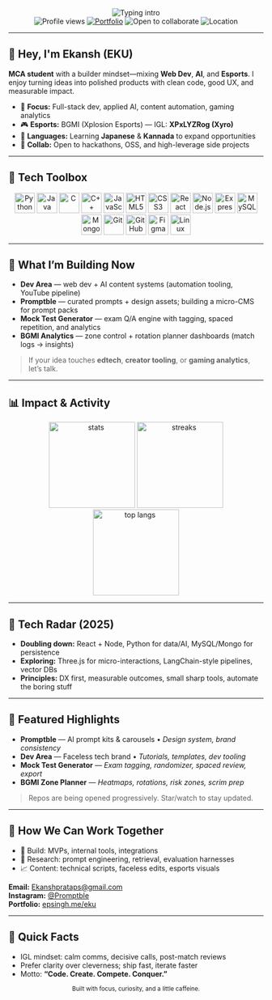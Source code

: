 <!-- ====== HEADER ====== -->
<div align="center">
  <img src="https://readme-typing-svg.demolab.com?font=Fira+Code&pause=900&color=F7A80A&center=true&vCenter=true&width=700&lines=Ekansh+Pratap+Singh+(EKU)%20%E2%80%94%20MCA+Student;Web+Developer%20%E2%80%A2%20AI+Enthusiast%20%E2%80%A2%20Esports+Player;Code.+Create.+Compete.+Conquer." alt="Typing intro" />
  <br/>
  <img src="https://komarev.com/ghpvc/?username=Ekanshps&style=flat-square&color=blueviolet" alt="Profile views"/>
  <a href="https://epsingh.me/eku"><img src="https://img.shields.io/badge/Portfolio-Live-1f6feb?style=flat-square" alt="Portfolio"/></a>
  <img src="https://img.shields.io/badge/Open%20to-Collaborate-success?style=flat-square" alt="Open to collaborate"/>
  <img src="https://img.shields.io/badge/Location-India-informational?style=flat-square" alt="Location"/>
</div>

---

## 👋 Hey, I'm Ekansh (EKU)
**MCA student** with a builder mindset—mixing **Web Dev**, **AI**, and **Esports**. I enjoy turning ideas into polished products with clean code, good UX, and measurable impact.

- 🎯 **Focus:** Full-stack dev, applied AI, content automation, gaming analytics  
- 🎮 **Esports:** BGMI (Xplosion Esports) — IGL: **XPxLYZRog (Xyro)**  
- 🧭 **Languages:** Learning **Japanese** & **Kannada** to expand opportunities  
- 💼 **Collab:** Open to hackathons, OSS, and high-leverage side projects

---

## 🧰 Tech Toolbox
<div align="center">
  <!-- Devicon icons — swap/add as you like -->
  <img src="https://cdn.jsdelivr.net/gh/devicons/devicon/icons/python/python-original.svg" height="40" alt="Python"/>
  <img src="https://cdn.jsdelivr.net/gh/devicons/devicon/icons/java/java-original.svg" height="40" alt="Java"/>
  <img src="https://cdn.jsdelivr.net/gh/devicons/devicon/icons/c/c-original.svg" height="40" alt="C"/>
  <img src="https://cdn.jsdelivr.net/gh/devicons/devicon/icons/cplusplus/cplusplus-original.svg" height="40" alt="C++"/>
  <img src="https://cdn.jsdelivr.net/gh/devicons/devicon/icons/javascript/javascript-original.svg" height="40" alt="JavaScript"/>
  <img src="https://cdn.jsdelivr.net/gh/devicons/devicon/icons/html5/html5-original.svg" height="40" alt="HTML5"/>
  <img src="https://cdn.jsdelivr.net/gh/devicons/devicon/icons/css3/css3-original.svg" height="40" alt="CSS3"/>
  <img src="https://cdn.jsdelivr.net/gh/devicons/devicon/icons/react/react-original.svg" height="40" alt="React"/>
  <img src="https://cdn.jsdelivr.net/gh/devicons/devicon/icons/nodejs/nodejs-original.svg" height="40" alt="Node.js"/>
  <img src="https://cdn.jsdelivr.net/gh/devicons/devicon/icons/express/express-original.svg" height="40" alt="Express"/>
  <img src="https://cdn.jsdelivr.net/gh/devicons/devicon/icons/mysql/mysql-original.svg" height="40" alt="MySQL"/>
  <img src="https://cdn.jsdelivr.net/gh/devicons/devicon/icons/mongodb/mongodb-original.svg" height="40" alt="MongoDB"/>
  <img src="https://cdn.jsdelivr.net/gh/devicons/devicon/icons/git/git-original.svg" height="40" alt="Git"/>
  <img src="https://cdn.jsdelivr.net/gh/devicons/devicon/icons/github/github-original.svg" height="40" alt="GitHub"/>
  <img src="https://cdn.jsdelivr.net/gh/devicons/devicon/icons/figma/figma-original.svg" height="40" alt="Figma"/>
  <img src="https://cdn.jsdelivr.net/gh/devicons/devicon/icons/linux/linux-original.svg" height="40" alt="Linux"/>
</div>

---

## 🚀 What I’m Building Now
- **Dev Area** — web dev + AI content systems (automation tooling, YouTube pipeline)
- **Promptble** — curated prompts + design assets; building a micro-CMS for prompt packs
- **Mock Test Generator** — exam Q/A engine with tagging, spaced repetition, and analytics
- **BGMI Analytics** — zone control + rotation planner dashboards (match logs → insights)

> If your idea touches **edtech**, **creator tooling**, or **gaming analytics**, let’s talk.

---

## 📊 Impact & Activity
<div align="center">
  <img height="170" src="https://github-readme-stats.vercel.app/api?username=Ekanshps&show_icons=true&theme=tokyonight&hide_border=true" alt="stats"/>
  <img height="170" src="https://streak-stats.demolab.com?user=Ekanshps&theme=tokyonight&hide_border=true" alt="streaks"/>
  <img height="170" src="https://github-readme-stats.vercel.app/api/top-langs/?username=Ekanshps&layout=compact&theme=tokyonight&hide_border=true" alt="top langs"/>
</div>

---

## 🧪 Tech Radar (2025)
- **Doubling down:** React + Node, Python for data/AI, MySQL/Mongo for persistence
- **Exploring:** Three.js for micro-interactions, LangChain-style pipelines, vector DBs
- **Principles:** DX first, measurable outcomes, small sharp tools, automate the boring stuff

---

## 📌 Featured Highlights
- **Promptble** — AI prompt kits & carousels • *Design system, brand consistency*  
- **Dev Area** — Faceless tech brand • *Tutorials, templates, dev tooling*  
- **Mock Test Generator** — *Exam tagging, randomizer, spaced review, export*  
- **BGMI Zone Planner** — *Heatmaps, rotations, risk zones, scrim prep*

> Repos are being opened progressively. Star/watch to stay updated.

---

## 🤝 How We Can Work Together
- 🔧 Build: MVPs, internal tools, integrations
- 🧠 Research: prompt engineering, retrieval, evaluation harnesses
- 📈 Content: technical scripts, faceless edits, esports visuals

**Email:** <Ekanshprataps@gmail.com>  
**Instagram:** [@Promptble](https://instagram.com/promptble)  
**Portfolio:** [epsingh.me/eku](https://epsingh.me/eku/)

---

## 🧾 Quick Facts
- IGL mindset: calm comms, decisive calls, post-match reviews
- Prefer clarity over cleverness; ship fast, iterate faster
- Motto: **“Code. Create. Compete. Conquer.”**

<!-- ====== FOOTER ====== -->
<div align="center">
  <sup>Built with focus, curiosity, and a little caffeine.</sup>
</div>
